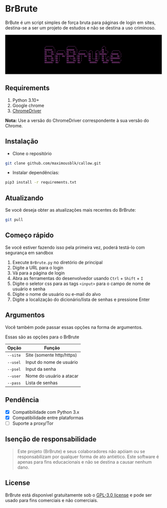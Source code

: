 # BrBrute
BrBute é um script simples de força bruta para páginas de login em sites, destina-se a ser um projeto de estudos e não se destina a uso criminoso.

[![Callow](logo.svg "BrBrute")](#)

## Requirements

1. Python 3.10+
2. Google chrome
3. [ChromeDriver](https://chromedriver.chromium.org/)

**Nota:** Use a versão do ChromeDriver correspondente à sua versão do Chrome.

## Instalação

- Clone o repositório

```sh
git clone github.com/maximousblk/callow.git
```

- Instalar dependências:

```sh
pip3 install -r requirements.txt
```

## Atualizando

Se você deseja obter as atualizações mais recentes do BrBrute:

```sh
git pull
```

## Começo rápido

Se você estiver fazendo isso pela primeira vez, poderá testá-lo com segurança em sandbox

1. Execute `BrBrute.py` no diretório de principal
2. Digite a URL para o login
3. Vá para a página de login
4. Abra as ferramentas do desenvolvedor usando `Ctrl` + `Shift` + `I`
5. Digite o seletor css para as tags `<input>` para o campo de nome de usuário e senha
6. Digite o nome de usuário ou e-mail do alvo
7. Digite a localização do dicionário/lista de senhas e pressione Enter

## Argumentos

Você também pode passar essas opções na forma de argumentos.

Essas são as opções para o BrBrute

| Opção    | Função                           |
| -------- | -------------------------------- |
| `--site` | Site (somente http/https)        |
| `--usel` | Input do nome de usuário         |
| `--psel` | Input da senha                   |
| `--user` | Nome do usuário a atacar         |
| `--pass` | Lista de senhas                  |

## Pendência

- [X] Compatibilidade com Python 3.x
- [X] Compatibilidade entre plataformas
- [ ] Suporte a proxy/Tor

## Isenção de responsabilidade

> Este projeto (BrBrute) e seus colaboradores não apóiam ou se responsabilizam por qualquer forma de ato antiético. Este software é apenas para fins educacionais e não se destina a causar nenhum dano.

## License

BrBrute está disponível gratuitamente sob o [GPL-3.0 license](https://www.gnu.org/licenses/gpl-3.0.en.html) e pode ser usado para fins comerciais e não comerciais.
